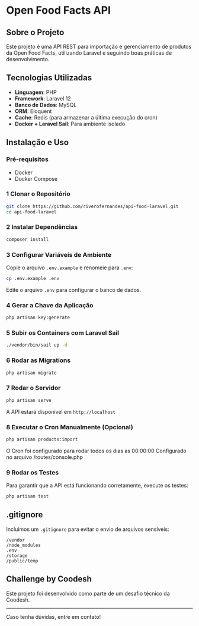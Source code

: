 # Open Food Facts API

## Sobre o Projeto
Este projeto é uma API REST para importação e gerenciamento de produtos da Open Food Facts, utilizando Laravel e seguindo boas práticas de desenvolvimento.

## Tecnologias Utilizadas
- **Linguagem**: PHP
- **Framework**: Laravel 12
- **Banco de Dados**: MySQL
- **ORM**: Eloquent
- **Cache**: Redis (para armazenar a última execução do cron)
- **Docker + Laravel Sail**: Para ambiente isolado

## Instalação e Uso

### **Pré-requisitos**
- Docker
- Docker Compose

### **1 Clonar o Repositório**
```sh
git clone https://github.com/riverofernandes/api-food-laravel.git
cd api-food-laravel
```

### **2 Instalar Dependências**
```sh
composer install
```

### **3 Configurar Variáveis de Ambiente**
Copie o arquivo `.env.example` e renomeie para `.env`:
```sh
cp .env.example .env
```
Edite o arquivo `.env` para configurar o banco de dados.

### **4 Gerar a Chave da Aplicação**
```sh
php artisan key:generate
```

### **5 Subir os Containers com Laravel Sail**
```sh
./vendor/bin/sail up -d
```

### **6 Rodar as Migrations**
```sh
php artisan migrate
```

### **7 Rodar o Servidor**
```sh
php artisan serve
```
A API estará disponível em `http://localhost`

### **8️ Executar o Cron Manualmente** (Opcional)
```sh
php artisan products:import
```
O Cron foi configurado para rodar todos os dias as 00:00:00
Configurado no arquivo /routes/console.php

### **9 Rodar os Testes**
Para garantir que a API está funcionando corretamente, execute os testes:
```sh
php artisan test
```

## .gitignore
Incluímos um `.gitignore` para evitar o envio de arquivos sensíveis:
```
/vendor
/node_modules
.env
/storage
/public/temp
```

## Challenge by Coodesh
Este projeto foi desenvolvido como parte de um desafio técnico da Coodesh.

---

Caso tenha dúvidas, entre em contato!

